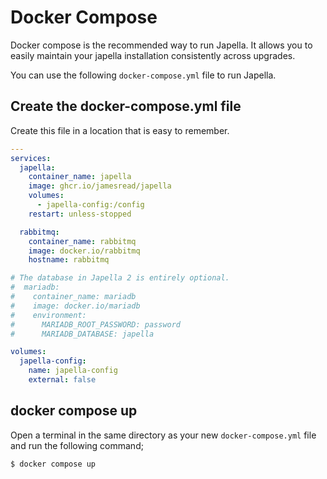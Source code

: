 # Docker Compose

Docker compose is the recommended way to run Japella. It allows you to easily maintain your japella installation consistently across upgrades.

You can use the following `docker-compose.yml` file to run Japella.

## Create the docker-compose.yml file

Create this file in a location that is easy to remember.

```yaml title="docker-compose.yml"
---
services:
  japella:
    container_name: japella
    image: ghcr.io/jamesread/japella
    volumes:
      - japella-config:/config
    restart: unless-stopped

  rabbitmq:
    container_name: rabbitmq
    image: docker.io/rabbitmq
    hostname: rabbitmq

# The database in Japella 2 is entirely optional.
#  mariadb:
#    container_name: mariadb
#    image: docker.io/mariadb
#    environment:
#      MARIADB_ROOT_PASSWORD: password
#      MARIADB_DATABASE: japella

volumes:
  japella-config:
    name: japella-config
    external: false
```

## docker compose up

Open a terminal in the same directory as your new `docker-compose.yml` file and run the following command;

```bash
$ docker compose up
```
